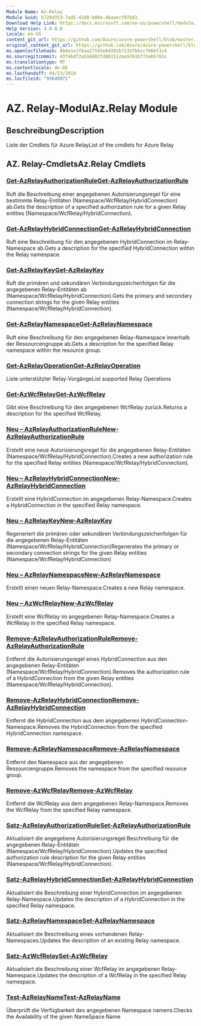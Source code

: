 ```yaml
---
Module Name: Az.Relay
Module Guid: 5728d353-7ad5-42d8-b00a-46aaecf07b91
Download Help Link: https://docs.microsoft.com/en-us/powershell/module/az.relay
Help Version: 4.0.0.0
Locale: en-US
content_git_url: https://github.com/Azure/azure-powershell/blob/master/src/Relay/Relay/help/Az.Relay.md
original_content_git_url: https://github.com/Azure/azure-powershell/blob/master/src/Relay/Relay/help/Az.Relay.md
ms.openlocfilehash: 8b6e1e1fbaa27593e6d392b7132fbbccfb66f3c6
ms.sourcegitcommit: 43f4bdf2a59dd82fd881512aa9761bf72eb5703c
ms.translationtype: MT
ms.contentlocale: de-DE
ms.lasthandoff: 04/23/2019
ms.locfileid: "93649971"
---
```

# <span data-ttu-id="7aeda-101">AZ. Relay-Modul</span><span class="sxs-lookup"><span data-stu-id="7aeda-101">Az.Relay Module</span></span>
## <span data-ttu-id="7aeda-102">Beschreibung</span><span class="sxs-lookup"><span data-stu-id="7aeda-102">Description</span></span>
<span data-ttu-id="7aeda-103">Liste der Cmdlets für Azure Relay</span><span class="sxs-lookup"><span data-stu-id="7aeda-103">List of the cmdlets for Azure Relay</span></span>

## <span data-ttu-id="7aeda-104">AZ. Relay-Cmdlets</span><span class="sxs-lookup"><span data-stu-id="7aeda-104">Az.Relay Cmdlets</span></span>
### [<span data-ttu-id="7aeda-105">Get-AzRelayAuthorizationRule</span><span class="sxs-lookup"><span data-stu-id="7aeda-105">Get-AzRelayAuthorizationRule</span></span>](Get-AzRelayAuthorizationRule.md)
<span data-ttu-id="7aeda-106">Ruft die Beschreibung einer angegebenen Autorisierungsregel für eine bestimmte Relay-Entitäten (Namespace/WcfRelay/HybridConnection) ab.</span><span class="sxs-lookup"><span data-stu-id="7aeda-106">Gets the description of a specified authorization rule for a given Relay entities (Namespace/WcfRelay/HybridConnection).</span></span>

### [<span data-ttu-id="7aeda-107">Get-AzRelayHybridConnection</span><span class="sxs-lookup"><span data-stu-id="7aeda-107">Get-AzRelayHybridConnection</span></span>](Get-AzRelayHybridConnection.md)
<span data-ttu-id="7aeda-108">Ruft eine Beschreibung für den angegebenen HybridConnection im Relay-Namespace ab.</span><span class="sxs-lookup"><span data-stu-id="7aeda-108">Gets a description for the specified HybridConnection within the Relay namespace.</span></span>

### [<span data-ttu-id="7aeda-109">Get-AzRelayKey</span><span class="sxs-lookup"><span data-stu-id="7aeda-109">Get-AzRelayKey</span></span>](Get-AzRelayKey.md)
<span data-ttu-id="7aeda-110">Ruft die primären und sekundären Verbindungszeichenfolgen für die angegebenen Relay-Entitäten ab (Namespace/WcfRelay/HybridConnection).</span><span class="sxs-lookup"><span data-stu-id="7aeda-110">Gets the primary and secondary connection strings for the given Relay entities (Namespace/WcfRelay/HybridConnection).</span></span>

### [<span data-ttu-id="7aeda-111">Get-AzRelayNamespace</span><span class="sxs-lookup"><span data-stu-id="7aeda-111">Get-AzRelayNamespace</span></span>](Get-AzRelayNamespace.md)
<span data-ttu-id="7aeda-112">Ruft eine Beschreibung für den angegebenen Relay-Namespace innerhalb der Ressourcengruppe ab.</span><span class="sxs-lookup"><span data-stu-id="7aeda-112">Gets a description for the specified Relay namespace within the resource group.</span></span>

### [<span data-ttu-id="7aeda-113">Get-AzRelayOperation</span><span class="sxs-lookup"><span data-stu-id="7aeda-113">Get-AzRelayOperation</span></span>](Get-AzRelayOperation.md)
<span data-ttu-id="7aeda-114">Liste unterstützter Relay-Vorgänge</span><span class="sxs-lookup"><span data-stu-id="7aeda-114">List supported Relay Operations</span></span>

### [<span data-ttu-id="7aeda-115">Get-AzWcfRelay</span><span class="sxs-lookup"><span data-stu-id="7aeda-115">Get-AzWcfRelay</span></span>](Get-AzWcfRelay.md)
<span data-ttu-id="7aeda-116">Gibt eine Beschreibung für den angegebenen WcfRelay zurück.</span><span class="sxs-lookup"><span data-stu-id="7aeda-116">Returns a description for the specified WcfRelay.</span></span>

### [<span data-ttu-id="7aeda-117">Neu – AzRelayAuthorizationRule</span><span class="sxs-lookup"><span data-stu-id="7aeda-117">New-AzRelayAuthorizationRule</span></span>](New-AzRelayAuthorizationRule.md)
<span data-ttu-id="7aeda-118">Erstellt eine neue Autorisierungsregel für die angegebenen Relay-Entitäten (Namespace/WcfRelay/HybridConnection).</span><span class="sxs-lookup"><span data-stu-id="7aeda-118">Creates a new authorization rule for the specified Relay entities (Namespace/WcfRelay/HybridConnection).</span></span>

### [<span data-ttu-id="7aeda-119">Neu – AzRelayHybridConnection</span><span class="sxs-lookup"><span data-stu-id="7aeda-119">New-AzRelayHybridConnection</span></span>](New-AzRelayHybridConnection.md)
<span data-ttu-id="7aeda-120">Erstellt eine HybridConnection im angegebenen Relay-Namespace.</span><span class="sxs-lookup"><span data-stu-id="7aeda-120">Creates a HybridConnection in the specified Relay namespace.</span></span>

### [<span data-ttu-id="7aeda-121">Neu – AzRelayKey</span><span class="sxs-lookup"><span data-stu-id="7aeda-121">New-AzRelayKey</span></span>](New-AzRelayKey.md)
<span data-ttu-id="7aeda-122">Regeneriert die primären oder sekundären Verbindungszeichenfolgen für die angegebenen Relay-Entitäten (Namespace/WcfRelay/HybridConnection)</span><span class="sxs-lookup"><span data-stu-id="7aeda-122">Regenerates the primary or secondary connection strings for the given Relay entities (Namespace/WcfRelay/HybridConnection)</span></span>

### [<span data-ttu-id="7aeda-123">Neu – AzRelayNamespace</span><span class="sxs-lookup"><span data-stu-id="7aeda-123">New-AzRelayNamespace</span></span>](New-AzRelayNamespace.md)
<span data-ttu-id="7aeda-124">Erstellt einen neuen Relay-Namespace.</span><span class="sxs-lookup"><span data-stu-id="7aeda-124">Creates a new Relay namespace.</span></span>

### [<span data-ttu-id="7aeda-125">Neu – AzWcfRelay</span><span class="sxs-lookup"><span data-stu-id="7aeda-125">New-AzWcfRelay</span></span>](New-AzWcfRelay.md)
<span data-ttu-id="7aeda-126">Erstellt eine WcfRelay im angegebenen Relay-Namespace.</span><span class="sxs-lookup"><span data-stu-id="7aeda-126">Creates a WcfRelay in the specified Relay namespace.</span></span>

### [<span data-ttu-id="7aeda-127">Remove-AzRelayAuthorizationRule</span><span class="sxs-lookup"><span data-stu-id="7aeda-127">Remove-AzRelayAuthorizationRule</span></span>](Remove-AzRelayAuthorizationRule.md)
<span data-ttu-id="7aeda-128">Entfernt die Autorisierungsregel eines HybridConnection aus den angegebenen Relay-Entitäten (Namespace/WcfRelay/HybridConnection).</span><span class="sxs-lookup"><span data-stu-id="7aeda-128">Removes the authorization rule of a HybridConnection from the given Relay entities (Namespace/WcfRelay/HybridConnection).</span></span>

### [<span data-ttu-id="7aeda-129">Remove-AzRelayHybridConnection</span><span class="sxs-lookup"><span data-stu-id="7aeda-129">Remove-AzRelayHybridConnection</span></span>](Remove-AzRelayHybridConnection.md)
<span data-ttu-id="7aeda-130">Entfernt die HybridConnection aus dem angegebenen HybridConnection-Namespace.</span><span class="sxs-lookup"><span data-stu-id="7aeda-130">Removes the HybridConnection from the specified HybridConnection namespace.</span></span>

### [<span data-ttu-id="7aeda-131">Remove-AzRelayNamespace</span><span class="sxs-lookup"><span data-stu-id="7aeda-131">Remove-AzRelayNamespace</span></span>](Remove-AzRelayNamespace.md)
<span data-ttu-id="7aeda-132">Entfernt den Namespace aus der angegebenen Ressourcengruppe.</span><span class="sxs-lookup"><span data-stu-id="7aeda-132">Removes the namespace from the specified resource group.</span></span> 

### [<span data-ttu-id="7aeda-133">Remove-AzWcfRelay</span><span class="sxs-lookup"><span data-stu-id="7aeda-133">Remove-AzWcfRelay</span></span>](Remove-AzWcfRelay.md)
<span data-ttu-id="7aeda-134">Entfernt die WcfRelay aus dem angegebenen Relay-Namespace.</span><span class="sxs-lookup"><span data-stu-id="7aeda-134">Removes the WcfRelay from the specified Relay namespace.</span></span>

### [<span data-ttu-id="7aeda-135">Satz-AzRelayAuthorizationRule</span><span class="sxs-lookup"><span data-stu-id="7aeda-135">Set-AzRelayAuthorizationRule</span></span>](Set-AzRelayAuthorizationRule.md)
<span data-ttu-id="7aeda-136">Aktualisiert die angegebene Autorisierungsregel Beschreibung für die angegebenen Relay-Entitäten (Namespace/WcfRelay/HybridConnection).</span><span class="sxs-lookup"><span data-stu-id="7aeda-136">Updates the specified authorization rule description for the given Relay entities (Namespace/WcfRelay/HybridConnection).</span></span>

### [<span data-ttu-id="7aeda-137">Satz-AzRelayHybridConnection</span><span class="sxs-lookup"><span data-stu-id="7aeda-137">Set-AzRelayHybridConnection</span></span>](Set-AzRelayHybridConnection.md)
<span data-ttu-id="7aeda-138">Aktualisiert die Beschreibung einer HybridConnection im angegebenen Relay-Namespace.</span><span class="sxs-lookup"><span data-stu-id="7aeda-138">Updates the description of a HybridConnection in the specified Relay namespace.</span></span>

### [<span data-ttu-id="7aeda-139">Satz-AzRelayNamespace</span><span class="sxs-lookup"><span data-stu-id="7aeda-139">Set-AzRelayNamespace</span></span>](Set-AzRelayNamespace.md)
<span data-ttu-id="7aeda-140">Aktualisiert die Beschreibung eines vorhandenen Relay-Namespaces.</span><span class="sxs-lookup"><span data-stu-id="7aeda-140">Updates the description of an existing Relay namespace.</span></span>

### [<span data-ttu-id="7aeda-141">Satz-AzWcfRelay</span><span class="sxs-lookup"><span data-stu-id="7aeda-141">Set-AzWcfRelay</span></span>](Set-AzWcfRelay.md)
<span data-ttu-id="7aeda-142">Aktualisiert die Beschreibung einer WcfRelay im angegebenen Relay-Namespace.</span><span class="sxs-lookup"><span data-stu-id="7aeda-142">Updates the description of a WcfRelay in the specified Relay namespace.</span></span>

### [<span data-ttu-id="7aeda-143">Test-AzRelayName</span><span class="sxs-lookup"><span data-stu-id="7aeda-143">Test-AzRelayName</span></span>](Test-AzRelayName.md)
<span data-ttu-id="7aeda-144">Überprüft die Verfügbarkeit des angegebenen Namespace namens.</span><span class="sxs-lookup"><span data-stu-id="7aeda-144">Checks the Availability of the given NameSpace Name</span></span>

